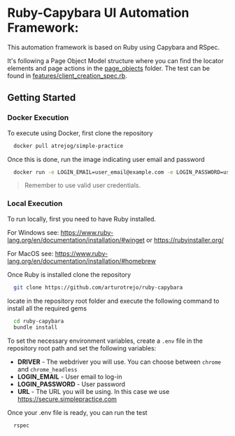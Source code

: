 # Ruby-Capybara UI Automation Framework:

This automation framework is based on Ruby using Capybara and RSpec. 

It's following a Page Object Model structure where you can find the locator elements and page actions 
in the [page_objects](spec/support/page_objects) folder. The test can be found in [features/client_creation_spec.rb](spec/features/client_creation_spec.rb).

## Getting Started

### Docker Execution
To execute using Docker, first clone the repository
```bash
  docker pull atrejog/simple-practice
```
Once this is done, run the image indicating user email and password
```bash
  docker run -e LOGIN_EMAIL=user_email@example.com -e LOGIN_PASSWORD=user_password atrejog/simple-practice
```
> Remember to use valid user credentials.

### Local Execution
To run locally, first you need to have Ruby installed.

For Windows see: https://www.ruby-lang.org/en/documentation/installation/#winget or https://rubyinstaller.org/

For MacOS see: https://www.ruby-lang.org/en/documentation/installation/#homebrew

Once Ruby is installed clone the repository
```bash
  git clone https://github.com/arturotrejo/ruby-capybara
```

locate in the repository root folder and execute the following command to install all the required gems
```bash
  cd ruby-capybara
  bundle install
```

To set the necessary environment variables, create a `.env` file in the repository root path and set the following variables:
- **DRIVER** - The webdriver you will use. You can choose between `chrome` and `chrome_headless`
- **LOGIN_EMAIL** - User email to log-in
- **LOGIN_PASSWORD** - User password
- **URL** - The URL you will be using. In this case we use https://secure.simplepractice.com

Once your .env file is ready, you can run the test
```bash
  rspec
```
